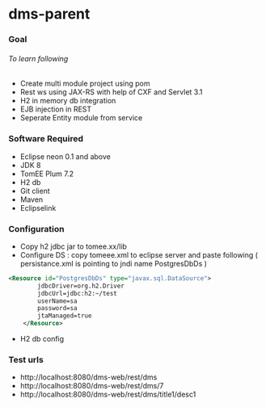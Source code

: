 # dms-parent
### Goal
######  To learn following
  - Create multi module project using pom
  - Rest ws using JAX-RS with help of CXF and Servlet 3.1
  - H2 in memory db integration
  - EJB injection in REST
  - Seperate Entity module from service
  
### Software Required
- Eclipse neon 0.1 and above
- JDK 8
- TomEE Plum 7.2
- H2 db
- Git client
- Maven
- Eclipselink

### Configuration
- Copy h2 jdbc jar to tomee.xx/lib
- Configure DS : copy tomeee.xml to eclipse server and paste following ( persistance.xml is pointing to jndi name PostgresDbDs  )
```xml
<Resource id="PostgresDbDs" type="javax.sql.DataSource"> 
		jdbcDriver=org.h2.Driver
		jdbcUrl=jdbc:h2:~/test 
		userName=sa 
		password=sa 
		jtaManaged=true
	</Resource>
```
- H2 db config

### Test urls
- http://localhost:8080/dms-web/rest/dms
- http://localhost:8080/dms-web/rest/dms/7
- http://localhost:8080/dms-web/rest/dms/title1/desc1
